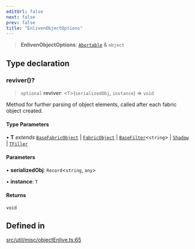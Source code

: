 ```yaml
---
editUrl: false
next: false
prev: false
title: "EnlivenObjectOptions"
---
```


> **EnlivenObjectOptions**: [`Abortable`](/api/type-aliases/abortable/) & `object`

## Type declaration

### reviver()?

> `optional` **reviver**: \<`T`\>(`serializedObj`, `instance`) => `void`

Method for further parsing of object elements,
called after each fabric object created.

#### Type Parameters

• **T** *extends* [`BaseFabricObject`](/api/classes/basefabricobject/) \| [`FabricObject`](/api/classes/fabricobject/) \| [`BaseFilter`](/api/namespaces/filters/classes/basefilter/)\<`string`\> \| [`Shadow`](/api/classes/shadow/) \| [`TFiller`](/api/type-aliases/tfiller/)

#### Parameters

• **serializedObj**: `Record`\<`string`, `any`\>

• **instance**: `T`

#### Returns

`void`

## Defined in

[src/util/misc/objectEnlive.ts:65](https://github.com/fabricjs/fabric.js/blob/v6.0.0-rc4/src/util/misc/objectEnlive.ts#L65)
